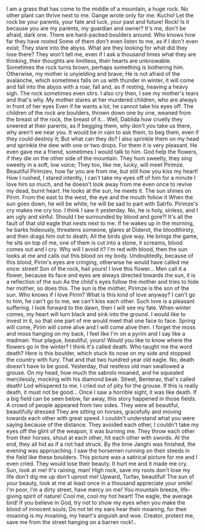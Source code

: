 I am a grass that has come to the middle of a mountain, a huge rock. 
No other plant can thrive next to me.
Gange wrote only for me: Kucho! Let the rock be your parents, your fate and luck, your past and future!
Rock! Is it because you are my parents, my guardian and owner?
It's me, don't be afraid, dark one.
There are hard-packed boulders around. 
Who knows how far they have rooted
Some of them don't even listen to me, as if I don't even exist; They stare into the abyss. 
What are they looking for
what did they lose there?
They won't tell me, even if I ask a thousand times
what they are thinking, their thoughts are limitless, their hearts are unknowable. 
Sometimes the rock turns brown, perhaps something is bothering him. 
Otherwise, my mother is unyielding and brave; He is not afraid of the avalanche, which sometimes falls on us with thunder in winter, it will come and fall into the abyss with a roar, fall and, as if resting, heaving a heavy sigh. 
The rock sometimes even stirs. 
I also cry then, I see my mother's tears and that's why. 
My mother stares at her murdered children, who are always in front of her eyes
Even if he wants a lot, he cannot take his eyes off. 
The children of the rock are boulders, thrown down one by one, weaned from the breast of the rock, the breast of it...
Well, Dablida how cruelly they sneered at their parents, as if begging them, why don't you take us there, why aren't we near you. 
It would be in vain to ask them, to beg them, even if they could destroy it; But what can they do?
I also sprinkle them on my head and sprinkle the dew with one or two drops. 
For them it is very pleasant.
He even gave me a friend, sometimes I would talk to him. 
God help the flowers, if they die on the other side of the mountain. 
They hum sweetly, they sing sweetly in a soft, low voice; 
They too, like me, lucky, will meet Pirimze. 
Beautiful Pirimzev, how far you are from me, but still how you kiss my heart!
How I rushed, I stared intently, I can't take my eyes off of him for a minute
I love him so much, and he doesn't look away from me even once to revive my dead, burnt heart. He looks at the sun, he meets it. 
The sun shines on Pirim. 
From the east to the west, the eye and the mouth follow it
When the sun goes down, he will be white, he will be sad to part with Satrfo. 
Pirimze's cry makes me cry too. 
I think I saw it yesterday. 
No, he is holy, sinless, and I am ugly and sinful. 
Should I be surrounded by blood and gore?! 
It's all the fault of that old eagle that nests next to me. 
If he wakes up in the morning, he barks hideously, threatens someone, glares at Diderot, the bloodthirsty, and then drags him out to death; All the birds give way. 
He brings the game, he sits on top of me, one of them is cut into a stone, it screams, blood comes out and I cry. 
Why will I avoid it? 
I'm red with blood, then the sun looks at me and calls out this blood on my body. 
Undoubtedly, because of this blood, Pirim's eyes are cringing, otherwise he would have called me once: street! Son of the rock, hail yours!
I love this flower...
Men call it a flower, because its face and eyes are always directed towards the sun, it is a reflection of the sun
As the child's eyes follow the mother and tries to hide her mother, so does this. 
The sun is the mother, Pirimze is the son of the sun.
Who knows if I love Pirim? 
What is this kind of love anyway? I can't go to him, he can't go to me, we can't kiss each other. 
Such love is a pleasant suffering. 
I look forward to the dawn, then I will see my fate. 
When winter comes, my heart will turn black and sink into the ground. 
I would like to invest in it, so that one part of me would meet that one face to face. 
Spring will come, Pirim will come alive and I will come alive then. 
I forget the moss and moss hanging on my back, I feel like I'm on a pyrim and I say like a madman: Your plague, beautiful, yours!
Would you like to know where the flowers go in the winter? 
I think it's called death. 
Who taught me the word death? 
Here is this boulder, which stuck its nose on my side and stopped the country with fury. That and that two hundred year old eagle. 
No, death doesn't have to be good. 
Yesterday, that restless old man swallowed a grouse. On my head, how much the sabrolo moaned, and he squealed mercilessly, mocking with his diamond beak.
Street, Benterav, that's called death! Lod whispered to me. 
I cried out of pity for the grouse.
If this is really death, it must not be good...
Once I saw a horrible sight, it was like death. 
If a big field can be seen below, far away, this story happened in those fields. 
A crowd of people appeared from two sides. 
They were all beautiful, beautifully dressed
They are sitting on horses, gracefully and moving towards each other with great speed.
I couldn't understand what you were saying because of the distance. 
They avoided each other, I couldn't take my eyes off the glint of the weapon, it was burning me. 
They throw each other from their horses, shout at each other, hit each other with swords.
At the end, they all hid as if a riot had struck. 
By the time Janghi was finished, the evening was approaching. 
I saw the horsemen running on their steeds in the field like these boulders. 
This picture was a satirical picture for me and I even cried. 
They would lose their beauty. 
It hurt me and it made me cry.
Sun, look at me! 
It's raining, man! 
High rock, save my roots
don't lose my life
don't dig me up
don't uproot me!
Upward, Turfav, beautiful! 
The sun of your beauty, look at me at least once in a thousand appreciate your smile! 
I'm poor, I'm a dirty street, have mercy on me! 
You mountain breeze, life-giving spirit of nature! 
Cool me, cool my hot heart!
The eagle, the average bird! 
If you believe in God, try not to show my eyes when you make the blood of innocent souls; Do not let my ears hear their moaning, for their moaning is my moaning, my heart's anguish and woe. 
Creator, protect me, save me from the street hanging on a barren rock!..
